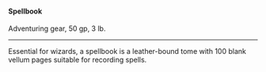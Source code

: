 #### Spellbook

Adventuring gear, 50 gp, 3 lb.

---

Essential for wizards, a spellbook is a leather-bound tome with 100 blank vellum pages suitable for recording spells.